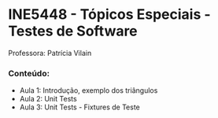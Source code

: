 # INE5448 - Tópicos Especiais - Testes de Software
Professora: Patrícia Vilain

### Conteúdo:
* Aula 1: Introdução, exemplo dos triângulos
* Aula 2: Unit Tests
* Aula 3: Unit Tests - Fixtures de Teste
